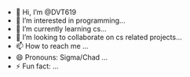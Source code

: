 - 👋 Hi, I’m @DVT619
- 👀 I’m interested in programming...
- 🌱 I’m currently learning cs...
- 💞️ I’m looking to collaborate on cs related projects...
- 📫 How to reach me ...
- 😄 Pronouns: Sigma/Chad ...
- ⚡ Fun fact: ...

<!---
DVT619/DVT619 is a ✨ special ✨ repository because its `README.md` (this file) appears on your GitHub profile.
You can click the Preview link to take a look at your changes.
--->
